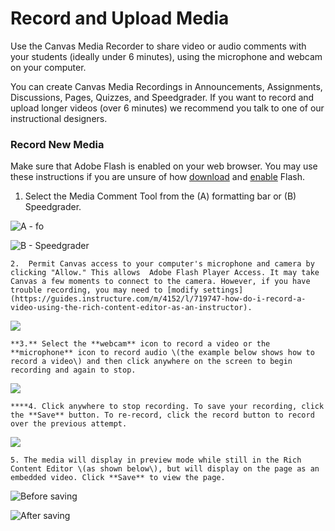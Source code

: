 # Record and Upload Media

Use the Canvas Media Recorder to share video or audio comments with your students \(ideally under 6 minutes\), using the microphone and webcam on your computer.  

You can create Canvas Media Recordings in Announcements, Assignments, Discussions, Pages, Quizzes, and Speedgrader. If you want to record and upload longer videos \(over 6 minutes\) we recommend you talk to one of our instructional designers.

### Record New Media

Make sure that Adobe Flash is enabled on your web browser. You may use these instructions if you are unsure of how [download](https://get.adobe.com/flashplayer/) and [enable](https://www.drivereasy.com/knowledge/enable-flash-on-chrome-firefox-opera-and-edge-on-windows-10/) Flash.

1. Select the Media Comment Tool from the \(A\) formatting bar or \(B\) Speedgrader. 

![A - fo](https://lh4.googleusercontent.com/R6vnxnsVXwdLGc75Z88zlN892UeniVijoM9Zgm4vKA8t9Y005gjg2kLbFv9tAEUx5zNVHZwus50XppkrlYQV2heatPuYrb1aCWq3VMgVEB6uHVQhDoH51v_QaVu06eaXjOzyzMMR)

![B - Speedgrader](https://lh3.googleusercontent.com/WckYDT7iTQY2rfRI_hYmGqi1gGe83Z6lFUTr2YdusQzx4HBnOw5k6incncQl9VIXD3nJmBJxNLHl3VmbUVxSBwhsghETY0W7ozduT6Fr2HRCyrqEjsZJTVgqFpH8q5YVrFcyAtz5)

    2.  Permit Canvas access to your computer's microphone and camera by clicking "Allow." This allows  Adobe Flash Player Access. It may take Canvas a few moments to connect to the camera. However, if you have trouble recording, you may need to [modify settings](https://guides.instructure.com/m/4152/l/719747-how-do-i-record-a-video-using-the-rich-content-editor-as-an-instructor).



![](https://lh4.googleusercontent.com/BVuSsOp1JgDcD360-vJgBC1v2E8h0X6pjO7OdiH2sjqREYPOiW99rQZ1e1jnrbWt7zxKb-wWzLizIPK1RU3qdTGn2UD-iKTy2_rBkDgKlUVMBMcwvFLgs2z1QtOnrciLjvpgZkgW)

    **3.** Select the **webcam** icon to record a video or the **microphone** icon to record audio \(the example below shows how to record a video\) and then click anywhere on the screen to begin recording and again to stop.

![](https://lh4.googleusercontent.com/CxQXnejQnoZ6s6v8nRe0BFS0V6vhqbWGe4CWjq0g0Y98Yj6kx561tTAN3kCPsdI09bgQIAdBWmBKR4Uu2qbtmuzaHZhRjaqNQENEbl9PfyvG1Mk_rHUGRrFMW_3qSuNnpBCVFYfP)

    ****4. Click anywhere to stop recording. To save your recording, click the **Save** button. To re-record, click the record button to record over the previous attempt.

![](https://lh5.googleusercontent.com/H0UEuHlCucSCvT5hxD5U5-12JEzxwK0EqPnZ1XhnbAe-dsc-h04o-QkvV-KTL1bUN3F0anZGw-bov-PZaDRZ8YQY0pxKHbjh8-TrdVaDWnVdsVJ0EnIu4ihARn_HnlV4irZO7_jO)

    5. The media will display in preview mode while still in the Rich Content Editor \(as shown below\), but will display on the page as an embedded video. Click **Save** to view the page.

![Before saving](https://lh5.googleusercontent.com/7HwJNESEVTOEnFOAFdEM4Fesa1_4lKnu9NkiBgo9kEcIv8Mg-7aEbGL2AdWi4240QIuVt9wQOIlEAf5nmYQBtFMSgAXbpEdE8bbh1R8uI6ZOUSysi5F1XS0cO2CVb7xh3t1xEZBM)

![After saving](https://lh5.googleusercontent.com/M_-shDIN7Sdh6_n4NasFvoH3BL6BZzv2bdIiVotYf9gnmkQ_hOOWkwpQ4iuzNFfw9XnqlD1pCKlU2TiLXODVYtjnLwoWD5nQ3QbPdM6iGWSLzwhIFhyUlIDu5O0BX5GIiy4qrJq1)



